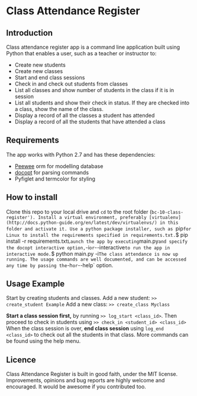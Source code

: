 # Class Attendance Register
## Introduction
Class attendance register app is a command line application built using Python that enables a user, such as a teacher or instructor to:
* Create new students
* Create new classes
* Start and end class sessions
* Check in and check out students from classes
* List all classes and show number of students in the class if it is in session
* List all students and show their check in status. If they are checked into a class, show the name of the class.
* Display a record of all the classes a student has attended
* Display a record of all the students that have attended a class

## Requirements
The app works with Python 2.7 and has these dependencies:
* [Peewee](http://docs.peewee-orm.com/en/latest/index.html) orm for modelling database
* [docopt](https://github.com/docopt/docopt) for parsing commands
* Pyfiglet and termcolor for styling


## How to install
Clone this repo to your local drive and `cd` to the root folder (`bc-10-class-register'). Install a virtual environment, preferably [virtualenv](http://docs.python-guide.org/en/latest/dev/virtualenvs/) in this folder and activate it. Use a python package installer, such as `pip` for Linux to install the requirements specified in requirements.txt.
`$ pip install -r requirements.txt`
Launch the app by executing `main.py` and specify the docopt interactive option, `-i` or `--interactive` to run the app in interactive mode.
`$ python main.py -i`
The class attendance is now up running. The usage commands are well documented, and can be accessed any time by passing the `-h` or `--help` option. 

## Usage Example
Start by creating students and classes.
Add a new student:	`>> create_student Example`
Add a new class:	`>> create_class Myclass`

**Start a class session first,** by running `>> log_start <class_id>`. Then proceed to check in students using `>> check_in <student_id> <class_id>`
When the class session is over, **end class session** using `log_end <class_id>` to check out all the students in that class.
More commands can be found using the help menu.

## Licence
Class Attendance Register is built in good faith, under the MIT license. Improvements, opinions and bug reports are highly welcome and encouraged. It would be awesome if you contributed too.